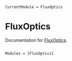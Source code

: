 ```@meta
CurrentModule = FluxOptics
```

# FluxOptics

Documentation for [FluxOptics](https://github.com/anscoil/FluxOptics.jl).

```@index
```

```@autodocs
Modules = [FluxOptics]
```
